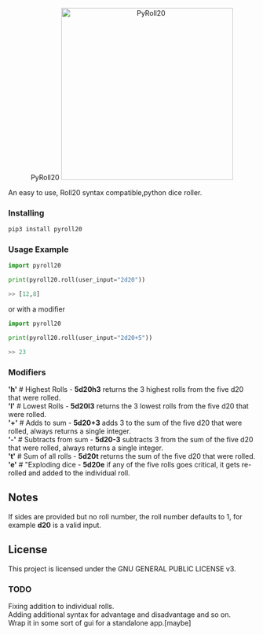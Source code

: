 <p align="center">
  PyRoll20
  <img src="https://raw.githubusercontent.com/NoPantsCrash/pyroll20/master/readmeicon.png" width="350" title="PyRoll20">

An easy to use, Roll20 syntax compatible,python dice roller. 
</p>

### Installing
```bash
pip3 install pyroll20
```

### Usage Example

```python
import pyroll20

print(pyroll20.roll(user_input="2d20"))

>> [12,8]
```
or with a modifier
```python
import pyroll20

print(pyroll20.roll(user_input="2d20+5"))

>> 23 
```

### Modifiers
   **'h'** # Highest Rolls - **5d20h3** returns the 3 highest rolls from the five d20 that were rolled.<br/>
    **'l'** # Lowest Rolls - **5d20l3** returns the 3 lowest rolls from the five d20 that were rolled.<br/>
    **'+'**  # Adds to sum - **5d20+3** adds 3 to the sum of the five d20 that were rolled, always returns a single integer.<br/>
    **'-'**  # Subtracts from sum - **5d20-3** subtracts 3 from the sum of the five d20 that were rolled, always returns a single integer.<br/>
    **'t'**  # Sum of all rolls - **5d20t** returns the sum of the five d20 that were rolled.<br/>
    **'e'**  # "Exploding dice - **5d20e** if any of the five rolls goes critical, it gets re-rolled and added to the individual roll. <br/>
## Notes
If sides are provided but no roll number, the roll number defaults to 1, for example **d20** is a valid input.<br/>



## License
This project is licensed under the GNU GENERAL PUBLIC LICENSE v3.<br/>

### TODO
Fixing addition to individual rolls.<br/>
Adding additional syntax for advantage and disadvantage and so on.<br/>
Wrap it in some sort of gui for a standalone app.[maybe]


